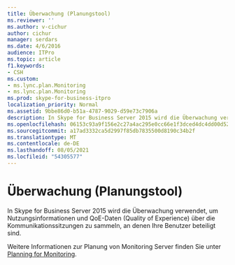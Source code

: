 ```yaml
---
title: Überwachung (Planungstool)
ms.reviewer: ''
ms.author: v-cichur
author: cichur
manager: serdars
ms.date: 4/6/2016
audience: ITPro
ms.topic: article
f1.keywords:
- CSH
ms.custom:
- ms.lync.plan.Monitoring
- ms.lync.plan.Monitoring
ms.prod: skype-for-business-itpro
localization_priority: Normal
ms.assetid: 9bbe86d0-b51a-4787-9029-d59e73c7906a
description: In Skype for Business Server 2015 wird die Überwachung verwendet, um Nutzungsinformationen und QoE-Daten (Quality of Experience) über die Kommunikationssitzungen zu sammeln, an denen Ihre Benutzer beteiligt sind.
ms.openlocfilehash: 06153c93a9f156e2c27a4ac295e0cc66e1f3dced4dc4dd00d52d4e34129d1866
ms.sourcegitcommit: a17ad3332ca5d2997f85db7835500d8190c34b2f
ms.translationtype: MT
ms.contentlocale: de-DE
ms.lasthandoff: 08/05/2021
ms.locfileid: "54305577"
---
```

# <a name="monitoring-planning-tool"></a>Überwachung (Planungstool)

In Skype for Business Server 2015 wird die Überwachung verwendet, um Nutzungsinformationen und QoE-Daten (Quality of Experience) über die Kommunikationssitzungen zu sammeln, an denen Ihre Benutzer beteiligt sind.

Weitere Informationen zur Planung von Monitoring Server finden Sie unter [Planning for Monitoring](/previous-versions/office/lync-server-2013/lync-server-2013-planning-for-monitoring).